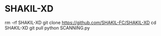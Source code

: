 # SHAKIL-XD
rm -rf SHAKIL-XD
git clone https://github.com/SHAKIL-FC/SHAKIL-XD
cd SHAKIL-XD
git pull
python SCANNING.py
